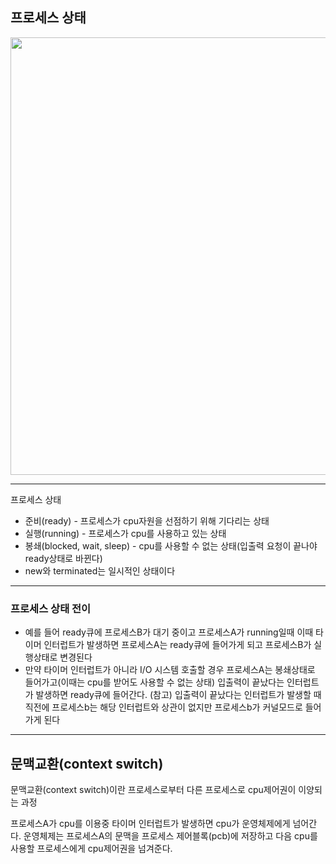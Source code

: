 ## 프로세스 상태
<img src="https://user-images.githubusercontent.com/118701129/245680028-9b4363ff-ba2b-4aab-981a-64555a3c3ab0.png" width="700"/>

***
프로세스 상태
* 준비(ready) - 프로세스가 cpu자원을 선점하기 위해 기다리는 상태
* 실행(running) - 프로세스가 cpu를 사용하고 있는 상태
* 봉쇄(blocked, wait, sleep) - cpu를 사용할 수 없는 상태(입출력 요청이 끝나야 ready상태로 바뀐다)
 * new와 terminated는 일시적인 상태이다

 ***
 ### 프로세스 상태 전이 
 * 예를 들어 ready큐에 프로세스B가 대기 중이고 프로세스A가 running일때 이때 타이머 인터럽트가 발생하면 프로세스A는 ready큐에 들어가게 되고 프로세스B가 실행상태로 변경된다
 * 만약 타이머 인터럽트가 아니라 I/O 시스템 호출할 경우 프로세스A는 봉쇄상태로 들어가고(이때는 cpu를 받어도 사용할 수 없는 상태) 입출력이 끝났다는 인터럽트가 발생하면 ready큐에 들어간다. (참고) 입출력이 끝났다는 인터럽트가 발생할 때 직전에 프로세스b는 해당 인터럽트와 상관이 없지만 프로세스b가 커널모드로 들어가게 된다 
***
## 문맥교환(context switch)

문맥교환(context switch)이란 프로세스로부터 다른 프로세스로 cpu제어권이 이양되는 과정

프로세스A가 cpu를 이용중 타이머 인터럽트가 발생하면 cpu가 운영체제에게 넘어간다. 운영체제는 프로세스A의 문맥을 프로세스 제어블록(pcb)에 저장하고 다음 cpu를 사용할 프로세스에게 cpu제어권을 넘겨준다.
